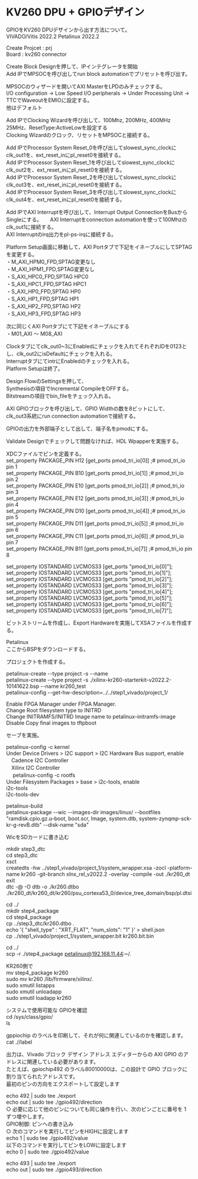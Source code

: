 # KV260 DPU + GPIOデザイン
GPIOをKV260 DPUデザインから出す方法について。  
VIVADO/Vitis 2022.2 Petalinux 2022.2  
  
Create Projcet : prj  
Board : kv260 connector  
  
Create Block Designを押して、IPインテグレータを開始  
Add IPでMPSOCを呼び出してrun block automationでプリセットを呼び出す。  
  
MPSOCのウィザードを開いてAXI MasterをLPDのみチェックする。  
I/O configuration -> Low Speed I/O peripherals -> Under Processing Unit -> TTCでWaveoutをEMIOに設定する。  
他はデフォルト  
  
Add IPでClocking Wizardを呼び出して、100Mhz, 200MHz, 400MHz 25MHz、ResetType:ActiveLowを設定する  
Clocking Wizardのクロック、リセットをMPSOCと接続する。  
  
Add IPでProcessor System Reset_0を呼び出してslowest_sync_clockにclk_out1を、ext_reset_inにpl_reset0を接続する。  
Add IPでProcessor System Reset_1を呼び出してslowest_sync_clockにclk_out2を、ext_reset_inにpl_reset0を接続する。  
Add IPでProcessor System Reset_2を呼び出してslowest_sync_clockにclk_out3を、ext_reset_inにpl_reset0を接続する。  
Add IPでProcessor System Reset_3を呼び出してslowest_sync_clockにclk_out4を、ext_reset_inにpl_reset0を接続する。  
  
Add IPでAXI Interruptを呼び出して、Interrupt Output ConnectionをBusからSingleにする。 　
AXI Interruptをconnection automationを使って100Mhzのclk_out1に接続する。  
AXI Interruptのirq出力をpl-ps-irqに接続する。  
  
Platform Setup画面に移動して、AXI Portタブで下記をイネーブルにしてSPTAGを変更する。  
・M_AXI_HPM0_FPD,SPTAG変更なし  
・M_AXI_HPM1_FPD,SPTAG変更なし  
・S_AXI_HPC0_FPD,SPTAG HPC0  
・S_AXI_HPC1_FPD,SPTAG HPC1  
・S_AXI_HP0_FPD,SPTAG HP0  
・S_AXI_HP1_FPD,SPTAG HP1  
・S_AXI_HP2_FPD,SPTAG HP2  
・S_AXI_HP3_FPD,SPTAG HP3  
  
次に同じくAXI Portタブにて下記をイネーブルにする  
・M01_AXI 〜 M08_AXI  
  
Clockタブにてclk_out0~3にEnabledにチェックを入れてそれぞれIDを0123とし、clk_out2にisDefaultにチェックを入れる。  
InterruptタブにてintrにEnabledのチェックを入れる。  
Platform Setupは終了。  
  
Design FlowのSettingsを押して、  
Synthesisの項目でIncremental CompileをOFFする。  
Bitstreamの項目でbin_fileをチェック入れる。  
  
AXI GPIOブロックを呼び出して、GPIO Widthの数を8ビットにして、  
clk_out3系統にrun connection automationで接続する。  
  
GPIOの出力を外部端子として出して、端子名をpmodにする。  
  
Validate Designでチェックして問題なければ、HDL Wpapperを実施する。  
  
XDCファイルでピンを定義する。  
set_property PACKAGE_PIN H12 [get_ports pmod_tri_io[0]] ;# pmod_tri_io pin 1  
set_property PACKAGE_PIN B10 [get_ports pmod_tri_io[1]] ;# pmod_tri_io pin 2  
set_property PACKAGE_PIN E10 [get_ports pmod_tri_io[2]] ;# pmod_tri_io pin 3  
set_property PACKAGE_PIN E12 [get_ports pmod_tri_io[3]] ;# pmod_tri_io pin 4  
set_property PACKAGE_PIN D10 [get_ports pmod_tri_io[4]] ;# pmod_tri_io pin 5  
set_property PACKAGE_PIN D11 [get_ports pmod_tri_io[5]] ;# pmod_tri_io pin 6  
set_property PACKAGE_PIN C11 [get_ports pmod_tri_io[6]] ;# pmod_tri_io pin 7  
set_property PACKAGE_PIN B11 [get_ports pmod_tri_io[7]] ;# pmod_tri_io pin 8  
  
set_property IOSTANDARD  LVCMOS33 [get_ports "pmod_tri_io[0]"];  
set_property IOSTANDARD  LVCMOS33 [get_ports "pmod_tri_io[1]"];  
set_property IOSTANDARD  LVCMOS33 [get_ports "pmod_tri_io[2]"];  
set_property IOSTANDARD  LVCMOS33 [get_ports "pmod_tri_io[3]"];  
set_property IOSTANDARD  LVCMOS33 [get_ports "pmod_tri_io[4]"];  
set_property IOSTANDARD  LVCMOS33 [get_ports "pmod_tri_io[5]"];  
set_property IOSTANDARD  LVCMOS33 [get_ports "pmod_tri_io[6]"];  
set_property IOSTANDARD  LVCMOS33 [get_ports "pmod_tri_io[7]"];  
  
ビットストリームを作成し、Export Hardwareを実施してXSAファイルを作成する。  
  
Petalinux  
ここからBSPをダウンロードする。  
  
プロジェクトを作成する。  
  
  
petalinux-create --type project -s --name  
petalinux-create --type project -s ./xilinx-kr260-starterkit-v2022.2-10141622.bsp --name kr260_test  
petalinux-config --get-hw-description=../../step1_vivado/project_1/  
  
Enable FPGA Manager under FPGA Manager.  
Change Root filesystem type to INITRD  
Change INITRAMFS/INITRD Image name to petalinux-initramfs-image  
Disable Copy final images to tftpboot  
  
セーブを実施。  
  
petalinux-config -c kernel  
Under Device Drivers > I2C support > I2C Hardware Bus support, enable  
　Cadence I2C Controller  
　Xilinx I2C Controller  
　 petalinux-config -c rootfs  
Under Filesystem Packages > base > i2c-tools, enable  
i2c-tools  
i2c-tools-dev  
  
petalinux-build  
petalinux-package --wic --images-dir images/linux/ --bootfiles "ramdisk.cpio.gz.u-boot, boot.scr, Image, system.dtb, system-zynqmp-sck-kr-g-revB.dtb" --disk-name "sda"  
  
WicをSDカードに書き込む  
  
mkdir step3_dtc  
cd step3_dtc  
xsct  
createdts -hw ../step1_vivado/project_1/system_wrapper.xsa -zocl -platform-name kr260 -git-branch xlnx_rel_v2022.2 -overlay -compile -out ./kr260_dt  
exit  
dtc -@ -O dtb -o ./kr260.dtbo ./kr260_dt/kr260_dt/kr260/psu_cortexa53_0/device_tree_domain/bsp/pl.dtsi  
  
cd ../  
mkdir step4_package  
cd step4_package  
cp ../step3_dtc/kr260.dtbo .  
echo '{ "shell_type" : "XRT_FLAT", "num_slots": "1" }' > shell.json  
cp ../step1_vivado/project_1/system_wrapper.bit kr260.bit.bin  
  
cd ../  
scp -r ./step4_package petalinux@192.168.11.44:~/.  
  
KR260側で  
mv step4_package kr260  
sudo mv kr260 /lib/firmware/xilinx/.  
sudo xmutil listapps  
sudo xmutil unloadapp  
sudo xmutil loadapp kr260  
  
システムで使用可能な GPIOを確認  
cd /sys/class/gpio/  
ls  
  
gppi​​ochip のラベルを印刷して、それが何に関連しているのかを確認します。  
cat .//label  
  
出力は、Vivado ブロック デザイン アドレス エディターからの AXI GPIO のアドレスに関連している必要があります。  
たとえば、gpiochip492 のラベル80010000は、この設計で GPIO ブロックに割り当てられたアドレスです。  
最初のピンの方向をエクスポートして設定します  
  
echo 492 | sudo tee ./export  
echo out | sudo tee ./gpio492/direction  
○ 必要に応じて他のピンについても同じ操作を行い、次のピンごとに番号を 1 ずつ増やします。  
GPIO制御: ピンへの書き込み  
○ 次のコマンドを実行してピンをHIGHに設定します  
echo 1 | sudo tee ./gpio492/value  
以下のコマンドを実行してピンをLOWに設定します  
echo 0 | sudo tee ./gpio492/value  
  
echo 493 | sudo tee ./export  
echo out | sudo tee ./gpio493/direction  